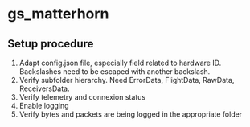 # gs_matterhorn

## Setup procedure

1. Adapt config.json file, especially field related to hardware ID. Backslashes need to be escaped with another backslash.
2. Verify subfolder hierarchy. Need ErrorData, FlightData, RawData, ReceiversData.
2. Verify telemetry and connexion status
3. Enable logging
4. Verify bytes and packets are being logged in the appropriate folder
